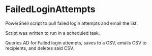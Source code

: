 # FailedLoginAttempts
PowerShell script to pull failed login attempts and email the list.

Script was written to run in a scheduled task. 

Queries AD for Failed login attempts, saves to a CSV, emails CSV to recipients, and deletes said CSV. 
